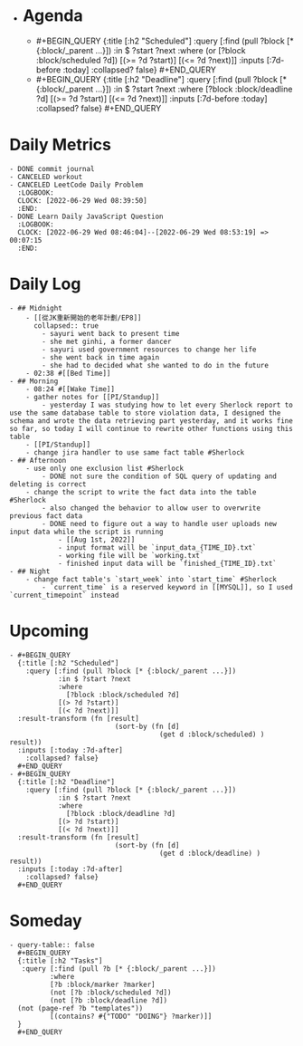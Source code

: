 - # Agenda
	- #+BEGIN_QUERY
	  {:title [:h2 "Scheduled"]
	    :query [:find (pull ?block [* {:block/_parent ...}])
	            :in $ ?start ?next
	            :where
	            (or
	              [?block :block/scheduled ?d])
	            [(>= ?d ?start)]
	            [(<= ?d ?next)]]
	  :inputs [:7d-before :today]
	    :collapsed? false}
	  #+END_QUERY
	- #+BEGIN_QUERY
	  {:title [:h2 "Deadline"]
	    :query [:find (pull ?block [* {:block/_parent ...}])
	            :in $ ?start ?next
	            :where
	              [?block :block/deadline ?d]
	            [(>= ?d ?start)]
	            [(<= ?d ?next)]]
	    :inputs [:7d-before :today]
	    :collapsed? false}
	  #+END_QUERY
# Daily Metrics
	- DONE commit journal
	- CANCELED workout
	- CANCELED LeetCode Daily Problem
	  :LOGBOOK:
	  CLOCK: [2022-06-29 Wed 08:39:50]
	  :END:
	- DONE Learn Daily JavaScript Question
	  :LOGBOOK:
	  CLOCK: [2022-06-29 Wed 08:46:04]--[2022-06-29 Wed 08:53:19] =>  00:07:15
	  :END:
# Daily Log
	- ## Midnight
		- [[從JK重新開始的老年計劃/EP8]]
		  collapsed:: true
			- sayuri went back to present time
			- she met ginhi, a former dancer
			- sayuri used government resources to change her life
			- she went back in time again
			- she had to decided what she wanted to do in the future
		- 02:38 #[[Bed Time]]
	- ## Morning
		- 08:24 #[[Wake Time]]
		- gather notes for [[PI/Standup]]
			- yesterday I was studying how to let every Sherlock report to use the same database table to store violation data, I designed the schema and wrote the data retrieving part yesterday, and it works fine so far, so today I will continue to rewrite other functions using this table
		- [[PI/Standup]]
		- change jira handler to use same fact table #Sherlock
	- ## Afternoon
		- use only one exclusion list #Sherlock
			- DONE not sure the condition of SQL query of updating and deleting is correct
		- change the script to write the fact data into the table #Sherlock
			- also changed the behavior to allow user to overwrite previous fact data
			- DONE need to figure out a way to handle user uploads new input data while the script is running
				- [[Aug 1st, 2022]]
				- input format will be `input_data_{TIME_ID}.txt`
				- working file will be `working.txt`
				- finished input data will be `finished_{TIME_ID}.txt`
	- ## Night
		- change fact table's `start_week` into `start_time` #Sherlock
			- `current_time` is a reserved keyword in [[MYSQL]], so I used `current_timepoint` instead
# Upcoming
	- #+BEGIN_QUERY
	  {:title [:h2 "Scheduled"]
	    :query [:find (pull ?block [* {:block/_parent ...}])
	            :in $ ?start ?next
	            :where
	              [?block :block/scheduled ?d]
	            [(> ?d ?start)]
	            [(< ?d ?next)]]
	  :result-transform (fn [result]
	                          (sort-by (fn [d]
	                                     (get d :block/scheduled) ) result))    
	  :inputs [:today :7d-after]
	    :collapsed? false}
	  #+END_QUERY
	- #+BEGIN_QUERY
	  {:title [:h2 "Deadline"]
	    :query [:find (pull ?block [* {:block/_parent ...}])
	            :in $ ?start ?next
	            :where
	              [?block :block/deadline ?d]
	            [(> ?d ?start)]
	            [(< ?d ?next)]]
	  :result-transform (fn [result]
	                          (sort-by (fn [d]
	                                     (get d :block/deadline) ) result))    
	  :inputs [:today :7d-after]
	    :collapsed? false}
	  #+END_QUERY
# Someday
	- query-table:: false
	  #+BEGIN_QUERY
	  {:title [:h2 "Tasks"]
	   :query [:find (pull ?b [* {:block/_parent ...}])
	          :where
	          [?b :block/marker ?marker]
	          (not [?b :block/scheduled ?d])
	          (not [?b :block/deadline ?d])
	  (not (page-ref ?b "templates"))
	          [(contains? #{"TODO" "DOING"} ?marker)]]
	  }
	  #+END_QUERY